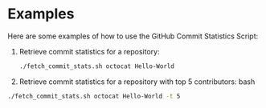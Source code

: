 # Examples

Here are some examples of how to use the GitHub Commit Statistics Script:

1. Retrieve commit statistics for a repository:
   ```bash
   ./fetch_commit_stats.sh octocat Hello-World
   ```
2. Retrieve commit statistics for a repository with top 5 contributors:
bash
```bash
./fetch_commit_stats.sh octocat Hello-World -t 5
```